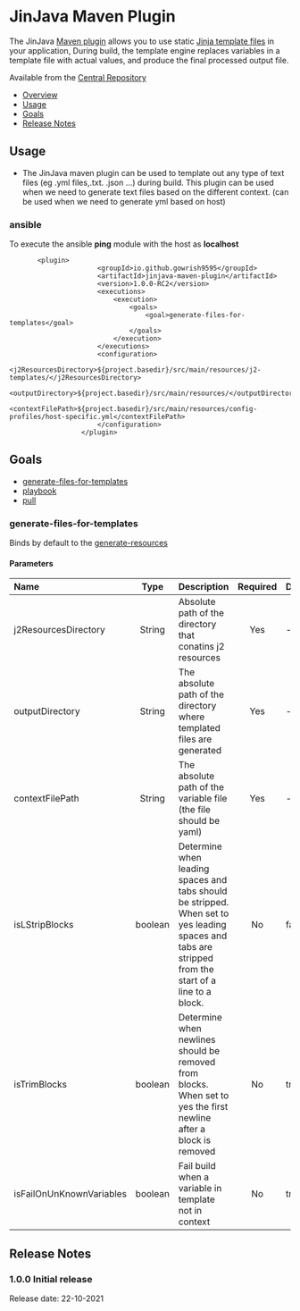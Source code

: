 # JinJava Maven Plugin 

The JinJava [Maven plugin](http://maven.apache.org/plugins/index.html) allows you to use static [Jinja template files](https://jinja.palletsprojects.com/en/3.0.x/) 
in your application, During build, the template engine replaces variables in a template file with actual values, 
and produce the final processed output file.
 
Available from the [Central Repository](http://search.maven.org/#search%7Cga%7C1%7Ca%3A%22ansible-maven-plugin%22)

* [Overview](#overview)
* [Usage](#usage)
* [Goals](#goals)
* [Release Notes](#release-notes)

## Usage

* The JinJava maven plugin can be used to template out any type of text files (eg .yml files,.txt. .json ...) during build.
This plugin can be used when we need to generate text files based on the different context. 
(can be used when we need to generate yml based on host)

### ansible

To execute the ansible __ping__ module with the host as __localhost__

```
       <plugin>
                      <groupId>io.github.gowrish9595</groupId>
                      <artifactId>jinjava-maven-plugin</artifactId>
                      <version>1.0.0-RC2</version>
                      <executions>
                          <execution>
                              <goals>
                                  <goal>generate-files-for-templates</goal>
                              </goals>
                          </execution>
                      </executions>
                      <configuration>
                          <j2ResourcesDirectory>${project.basedir}/src/main/resources/j2-templates/</j2ResourcesDirectory>
                          <outputDirectory>${project.basedir}/src/main/resources/</outputDirectory>
                          <contextFilePath>${project.basedir}/src/main/resources/config-profiles/host-specific.yml</contextFilePath>
                      </configuration>
                  </plugin>
```
## Goals

* [generate-files-for-templates](#generate-files-for-templates)
* [playbook](#playbook-1)
* [pull](#pull-1)

### generate-files-for-templates 

Binds by default to the [generate-resources](http://maven.apache.org/ref/current/maven-core/lifecycles.html)

#### Parameters
  Name | Type | Description | Required | Default
  :----|:----:|:------------|:-------: | -------
  j2ResourcesDirectory|String| Absolute path of the directory that conatins j2 resources | Yes | -
  outputDirectory|String| The absolute path of the directory where templated files are generated | Yes | -
  contextFilePath|String| The absolute path of the variable file (the file should be yaml)| Yes | -
  isLStripBlocks|boolean| Determine when leading spaces and tabs should be stripped. When set to yes leading spaces and tabs are stripped from the start of a line to a block.| No | false
  isTrimBlocks|boolean|Determine when newlines should be removed from blocks. When set to yes the first newline after a block is removed | No | true
  isFailOnUnKnownVariables|boolean| Fail build when a variable in template not in context | No | true
  
 
## Release Notes

### 1.0.0 Initial release 
  Release date: 22-10-2021
  